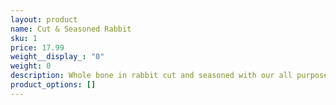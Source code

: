 ```yaml
---
layout: product
name: Cut & Seasoned Rabbit
sku: 1
price: 17.99
weight__display_: "0"
weight: 0
description: Whole bone in rabbit cut and seasoned with our all purpose seasoning.
product_options: []
---
```

